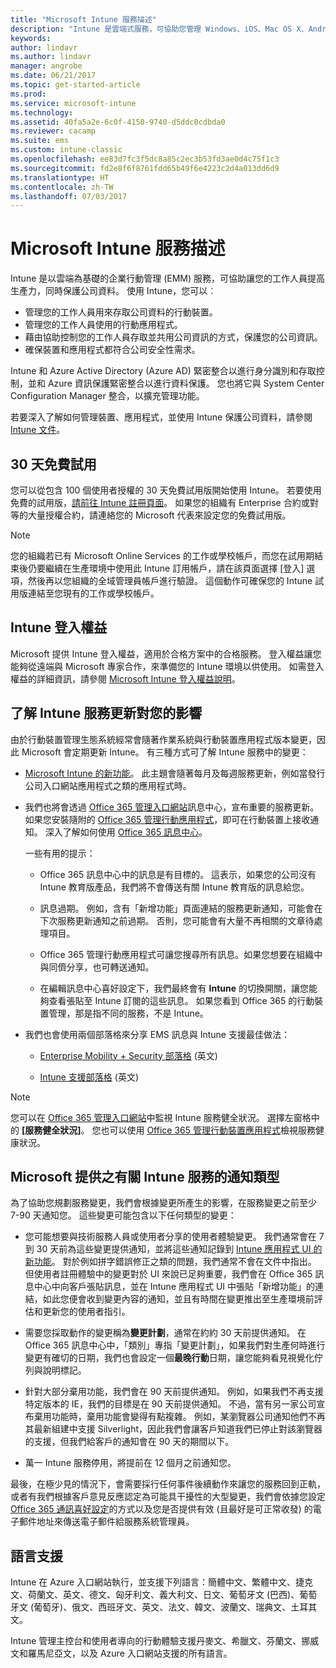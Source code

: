 ```yaml
---
title: "Microsoft Intune 服務描述"
description: "Intune 是雲端式服務，可協助您管理 Windows、iOS、Mac OS X、Android 及 Windows Mobile 裝置。"
keywords: 
author: lindavr
ms.author: lindavr
manager: angrobe
ms.date: 06/21/2017
ms.topic: get-started-article
ms.prod: 
ms.service: microsoft-intune
ms.technology: 
ms.assetid: 40fa5a2e-6c0f-4150-9740-d5ddc0cdbda0
ms.reviewer: cacamp
ms.suite: ems
ms.custom: intune-classic
ms.openlocfilehash: ee83d7fc3f5dc8a85c2ec3b53fd3ae0d4c75f1c3
ms.sourcegitcommit: fd2e8f6f8761fdd65b49f6e4223c2d4a013dd6d9
ms.translationtype: HT
ms.contentlocale: zh-TW
ms.lasthandoff: 07/03/2017
---
```

# <a name="microsoft-intune-service-description"></a>Microsoft Intune 服務描述

Intune 是以雲端為基礎的企業行動管理 (EMM) 服務，可協助讓您的工作人員提高生產力，同時保護公司資料。 使用 Intune，您可以︰
* 管理您的工作人員用來存取公司資料的行動裝置。
* 管理您的工作人員使用的行動應用程式。
* 藉由協助控制您的工作人員存取並共用公司資訊的方式，保護您的公司資訊。
* 確保裝置和應用程式都符合公司安全性需求。

Intune 和 Azure Active Directory (Azure AD) 緊密整合以進行身分識別和存取控制，並和 Azure 資訊保護緊密整合以進行資料保護。 您也將它與 System Center Configuration Manager 整合，以擴充管理功能。

若要深入了解如何管理裝置、應用程式，並使用 Intune 保護公司資料，請參閱 [Intune 文件](https://docs.microsoft.com/intune/)。

## <a name="30-day-free-trial"></a>30 天免費試用
您可以從包含 100 個使用者授權的 30 天免費試用版開始使用 Intune。 若要使用免費的試用版，[請前往 Intune 註冊頁面](https://www.microsoft.com/server-cloud/products/microsoft-intune/)。 如果您的組織有 Enterprise 合約或對等的大量授權合約，請連絡您的 Microsoft 代表來設定您的免費試用版。

> [!NOTE]
> 您的組織若已有 Microsoft Online Services 的工作或學校帳戶，而您在試用期結束後仍要繼續在生產環境中使用此 Intune 訂用帳戶，請在該頁面選擇 [登入] 選項，然後再以您組織的全域管理員帳戶進行驗證。 這個動作可確保您的 Intune 試用版連結至您現有的工作或學校帳戶。

<!--- For a list of settings that you can set up on mobile devices, see:

-   [Enrolled device management capabilities of Microsoft Intune](introduction-intune.md)

-   [Hybrid mobile device management (MDM) with System Center Configuration Manager and Microsoft Intune](/sccm/mdm/understand/hybrid-mobile-device-management)

For more about System Center Configuration Manager, see [Documentation  for System Center Configuration Manager](/sccm/index).--->
## <a name="intune-onboarding-benefit"></a>Intune 登入權益
Microsoft 提供 Intune 登入權益，適用於合格方案中的合格服務。 登入權益讓您能夠從遠端與 Microsoft 專家合作，來準備您的 Intune 環境以供使用。 如需登入權益的詳細資訊，請參閱 [Microsoft Intune 登入權益說明](http://go.microsoft.com/fwlink/?LinkId=619281)。


## <a name="learn-how-intune-service-updates-affect-you"></a>了解 Intune 服務更新對您的影響

由於行動裝置管理生態系統經常會隨著作業系統與行動裝置應用程式版本變更，因此 Microsoft 會定期更新 Intune。 有三種方式可了解 Intune 服務中的變更：

- [Microsoft Intune 的新功能](whats-new.md)。 此主題會隨著每月及每週服務更新，例如當發行公司入口網站應用程式之類的應用程式時。

- 我們也將會透過 [Office 365 管理入口網站](https://portal.office.com/Admin/Default.aspx)訊息中心，宣布重要的服務更新。 如果您安裝隨附的 [Office 365 管理行動應用程式](https://support.office.com/article/Office-365-Admin-Mobile-App-e16f6421-2a1a-4142-bf9d-9846600a060a)，即可在行動裝置上接收通知。 深入了解如何使用 [Office 365 訊息中心](https://support.office.com/en-US/client/results?Shownav=true&lcid=1033&ns=O365ENTADMIN&version=15&omkt=en-US&ver=15&HelpID=O365E_MCManageUpdates)。

    一些有用的提示：

    - Office 365 訊息中心中的訊息是有目標的。 這表示，如果您的公司沒有 Intune 教育版產品，我們將不會傳送有關 Intune 教育版的訊息給您。

    - 訊息過期。 例如，含有「新增功能」頁面連結的服務更新通知，可能會在下次服務更新通知之前過期。 否則，您可能會有大量不再相關的文章待處理項目。

    - Office 365 管理行動應用程式可讓您搜尋所有訊息。如果您想要在組織中與同儕分享，也可轉送通知。

    - 在編輯訊息中心喜好設定下，我們最終會有 **Intune** 的切換開關，讓您能夠查看張貼至 Intune 訂閱的這些訊息。 如果您看到 Office 365 的行動裝置管理，那是指不同的服務，不是 Intune。

- 我們也會使用兩個部落格來分享 EMS 訊息與 Intune 支援最佳做法：

    - [Enterprise Mobility + Security 部落格](https://blogs.technet.microsoft.com/enterprisemobility/) \(英文\)

    - [Intune 支援部落格](https://blogs.technet.microsoft.com/intunesupport/) \(英文\)

>[!Note]
>您可以在 [Office 365 管理入口網站](https://portal.office.com/Admin/Default.aspx)中監視 Intune 服務健全狀況。 選擇左窗格中的 **[服務健全狀況]**。 您也可以使用 [Office 365 管理行動裝置應用程式](https://support.office.com/article/Office-365-Admin-Mobile-App-e16f6421-2a1a-4142-bf9d-9846600a060a)檢視服務健康狀況。

## <a name="types-of-notices-microsoft-provides-about-the-intune-service"></a>Microsoft 提供之有關 Intune 服務的通知類型

為了協助您規劃服務變更，我們會根據變更所產生的影響，在服務變更之前至少 7-90 天通知您。 這些變更可能包含以下任何類型的變更：

- 您可能想要與技術服務人員或使用者分享的使用者體驗變更。 我們通常會在 7 到 30 天前為這些變更提供通知，並將這些通知記錄到 [Intune 應用程式 UI 的新功能](whats-new-app-ui.md)。 對於例如拼字錯誤修正之類的問題，我們通常不會在文件中指出。 但使用者註冊體驗中的變更對於 UI 來說已足夠重要，我們會在 Office 365 訊息中心中向客戶張貼訊息，並在 Intune 應用程式 UI 中張貼「新增功能」的連結，如此您便會收到變更內容的通知，並且有時間在變更推出至生產環境前評估和更新您的使用者指引。

- 需要您採取動作的變更稱為**變更計劃**，通常在約約 30 天前提供通知。 在 Office 365 訊息中心中，「類別」專指「變更計劃」，如果我們對生產何時進行變更有確切的日期，我們也會設定一個**最晚行動**日期，讓您能夠看見視覺化佇列與說明標記。

- 針對大部分棄用功能，我們會在 90 天前提供通知。 例如，如果我們不再支援特定版本的 IE，我們的目標是在 90 天前提供通知。 不過，當有另一家公司宣布棄用功能時，棄用功能會變得有點複雜。 例如，某瀏覽器公司通知他們不再其最新組建中支援 Silverlight，因此我們會讓客戶知道我們已停止對該瀏覽器的支援，但我們給客戶的通知會在 90 天的期間以下。

- 萬一 Intune 服務停用，將提前在 12 個月之前通知您。

最後，在極少見的情況下，會需要採行任何事件後續動作來讓您的服務回到正軌，或者有我們根據客戶意見反應認定為可能具干擾性的大型變更，我們會依據您設定 [Office 365 通訊喜好設定](https://support.office.com/article/Change-your-contact-preferences-for-communications-from-Microsoft-6f70de1b-a64d-4498-bfbd-be8c83a9c0fc)的方式以及您是否提供有效 (且最好是可正常收發) 的電子郵件地址來傳送電子郵件給服務系統管理員。  


<!--- ## Choose the management solution that’s right for you
You can set up Intune in several ways to manage and help protect your company's mobile devices and computers (referred to as **devices** in this article).

- **Intune stand-alone configuration.** Use the web-based admin console in Intune to manage devices in your organization. Intune can be used without any on-premises IT infrastructure. If you use Intune with Active Directory Domain Services, you can use domain user accounts that you manage with Domain Services with Intune.

- **Intune with System Center Configuration Manager.** Use the Configuration Manager management console to manage computers and mobile devices in your enterprise. This configuration can help you to manage all your organization’s devices through a single console, the Configuration Manager Admin Console. Configuration Manager supports large numbers of mobile devices, servers, and computers. For more about Configuration Manager, see [Hybrid mobile device management (MDM) with System Center Configuration Manager and Microsoft Intune](/sccm/mdm/understand/hybrid-mobile-device-management). For more help deciding which approach is right for you, see [Choose between Microsoft Intune standalone and hybrid mobile device management with Configuration Manager](/sccm/mdm/understand/choose-between-standalone-intune-and-hybrid-mobile-device-management).--->

## <a name="language-support"></a>語言支援
Intune 在 Azure 入口網站執行，並支援下列語言：簡體中文、繁體中文、捷克文、荷蘭文、英文、德文、匈牙利文、義大利文、日文、葡萄牙文 (巴西)、葡萄牙文 (葡萄牙)、俄文、西班牙文、英文、法文、韓文、波蘭文、瑞典文、土耳其文。

Intune 管理主控台和使用者導向的行動體驗支援丹麥文、希臘文、芬蘭文、挪威文和羅馬尼亞文，以及 Azure 入口網站支援的所有語言。

<!--- ## Learn more about Intune
Use these resources to learn more about Intune:

- The [Microsoft Intune Trust Center](https://www.microsoft.com/server-cloud/products/intune-trust-center/) provides information about the security, privacy, and compliance practices of Intune, and it describes some of Intune's certifications.

- [Enrolled device management capabilities of Microsoft Intune](introduction-intune.md)--->
